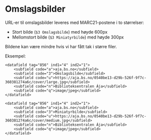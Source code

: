 # Omslagsbilder

URL-er til omslagsbilder leveres med MARC21-postene i to størrelser:

* Stort bilde (`$3 Omslagsbilde`) med høyde 600px
* Mellomstort bilde (`$3 Miniatyrbilde`) med høyde 300px

Bildene kan være mindre hvis vi har fått tak i større filer.

Eksempel:

    <datafield tag="856" ind1="4" ind2="1">
        <subfield code="a">aja.bs.no</subfield>
        <subfield code="3">Omslagsbilde</subfield>
        <subfield code="u">https://aja.bs.no/0540be13-d29b-526f-9f7c-360381274a6c/cover/large.jpg​​​​​​​​​​​​​​</subfield>
        <subfield code="n">Biblioteksentralen Ája</subfield>
        <subfield code="q">image/jpeg</subfield>
    </datafield>

    <datafield tag="856" ind1="4" ind2="1">
        <subfield code="a">aja.bs.no</subfield>
        <subfield code="3">Miniatyrbilde</subfield>
        <subfield code="u">https://aja.bs.no/0540be13-d29b-526f-9f7c-360381274a6c/cover/medium.jpg​​​​​​​​​​​​​​</subfield>
        <subfield code="n">Biblioteksentralen Ája</subfield>
        <subfield code="q">image/jpeg</subfield>
    </datafield>

